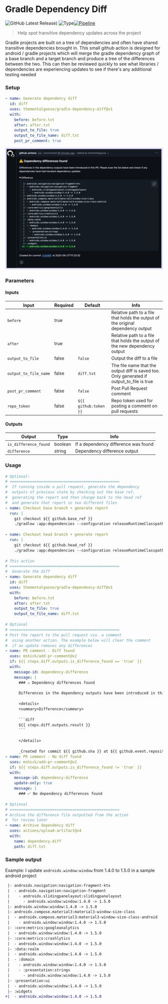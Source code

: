 # Gradle Dependency Diff

![GitHub Latest Release)](https://img.shields.io/github/v/release/thementalgoose/gradle-dependency-diff?logo=github) ![Type](https://img.shields.io/badge/Supported_project-Gradle-blue)[![Pipeline](https://github.com/thementalgoose/gradle-dependency-diff/actions/workflows/release.yml/badge.svg?branch=main)](https://github.com/thementalgoose/gradle-dependency-diff/actions/workflows/release.yml)

> Help spot transitive dependency updates across the project

Gradle projects are built on a tree of dependencies and often have shared transitive dependencies brought in. This small github action is designed for android / gradle projects which will merge the gradle dependency graph of a base branch and a target branch and produce a tree of the differences between the two. This can then be reviewed quickly to see what libraries / dependencies are experiencing updates to see if there's any additional testing needed

### Setup

```yml
- name: Generate dependency diff
  id: diff
  uses: thementalgoose/gradle-dependency-diff@v1
  with:
    before: before.txt
    after: after.txt
    output_to_file: true
    output_to_file_name: diff.txt
    post_pr_comment: true
```

<img src="resources/example.png" width="650" />

### Parameters

#### Inputs

| Input | Required | Default | Info |
|---|---|---|---|
| `before` | true | | Relative path to a file that holds the output of the original dependency output |
| `after` | true | | Relative path to a file that holds the output of the new dependency output |
| `output_to_file` | false | `false` | Output the diff to a file |
| `output_to_file_name` | false | `diff.txt` | The file name that the output diff is saved too. Only generated if output_to_file is true | 
| `post_pr_comment` | false | `false` | Post Pull Request comment |
| `repo_token` | false | `${{ github.token }}` | Repo token used for posting a comment on pull requests |

#### Outputs

| Output | Type | Info |
|---|---|---|
| `is_difference_found` | boolean | If a dependency difference was found | 
| `difference` | string | Dependency difference output |

### Usage 

```yml
# Optional:
# =================================================
#  If running inside a pull request, generate the dependency
#  outputs of previous state by checking out the base ref,
#  generating the report and then change back to the head ref
#  and generate that report in two different files
- name: Checkout base branch + generate report
  run: |
    git checkout ${{ github.base_ref }}
    ./gradlew :app:dependencies --configuration releaseRuntimeClasspath >> before.txt

- name: Checkout head branch + generate report
  run: |
    git checkout ${{ github.head_ref }}
    ./gradlew :app:dependencies --configuration releaseRuntimeClasspath >> after.txt

# This action
# =================================================
#  Generate the diff
- name: Generate dependency diff
  id: diff
  uses: thementalgoose/gradle-dependency-diff@v1
  with:
    before: before.txt
    after: after.txt
    output_to_file: true
    output_to_file_name: diff.txt

# Optional
# =================================================
# Post the report to the pull request via. a comment
#  using another action. The example below will clear the comment
#  if an update removes any differences
- name: PR comment - Diff found
  uses: mshick/add-pr-comment@v2
  if: ${{ steps.diff.outputs.is_difference_found == 'true' }}
  with:
    message-id: dependency-difference
    message: |
      ### ⚠️ Dependency differences found
      
      Differences in the dependency outputs have been introduced in this PR. Please scan the list below and check if any dependencies have had transient dependency updates
      
      <details> 
      <summary>Difference</summary>

      ```diff
      ${{ steps.diff.outputs.result }}
      ```

      </details> 

      _Created for commit ${{ github.sha }} at ${{ github.event.repository.pushed_at }}_
- name: PR comment - No diff found
  uses: mshick/add-pr-comment@v2
  if: ${{ steps.diff.outputs.is_difference_found != 'true' }}
  with:
    message-id: dependency-difference
    update-only: true
    message: |
      ### ✅ No dependency differences found

# Optional
# =================================================
# Archive the difference file outputted from the action 
#  for review later
- name: Archive dependency diff
  uses: actions/upload-artifact@v4
  with:
    name: dependency-diff
    path: diff.txt
```

### Sample output

Example: I update `androidx.window:window` from 1.4.0 to 1.5.0 in a sample android project

```diff 
 |- androidx.navigation:navigation-fragment-ktx
 |  - androidx.navigation:navigation-fragment
 |    - androidx.slidingpanelayout:slidingpanelayout
 |      - androidx.window:window:1.4.0 -> 1.5.0
 |- androidx.window:window:1.4.0 -> 1.5.0
 |- androidx.compose.material3:material3-window-size-class
 |  - androidx.compose.material3:material3-window-size-class-android
 |    - androidx.window:window:1.4.0 -> 1.5.0
 |- :core:metrics:googleanalytics
 |  - androidx.window:window:1.4.0 -> 1.5.0
 |- :core:metrics:crashlytics
 |  - androidx.window:window:1.4.0 -> 1.5.0
 |- :data:realm
 |  - androidx.window:window:1.4.0 -> 1.5.0
 |  - :domain
 |    - androidx.window:window:1.4.0 -> 1.5.0
 |    - :presentation:strings
 |      - androidx.window:window:1.4.0 -> 1.5.0
 |- :presentation:ui
 |  - androidx.window:window:1.4.0 -> 1.5.0
 |- :widgets
+|  - androidx.window:window:1.4.0 -> 1.5.0
```